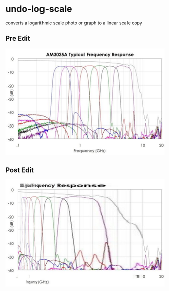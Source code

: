 # undo-log-scale
converts a logarithmic scale photo or graph to a linear scale copy

## Pre Edit
![alt text](https://github.com/matthewfala/undo-log-scale/blob/master/UndoLogScale/LogAM3025.PNG?raw=true)

## Post Edit
![alt text](https://github.com/matthewfala/undo-log-scale/blob/master/UndoLogScale/unscaledLog_output.jpg?raw=true)


